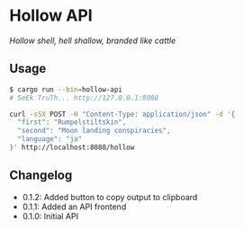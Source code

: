 # Hollow API
*Hollow shell, hell shallow, branded like cattle*

## Usage
```sh
$ cargo run --bin=hollow-api
# SeEk TruTh... http://127.0.0.1:8088
```
```sh
curl -sSX POST -H "Content-Type: application/json" -d '{
  "first": "Rumpelstiltskin",
  "second": "Moon landing conspiracies",
  "language": "ja"
}' http://localhost:8088/hollow
```

## Changelog
- 0.1.2: Added button to copy output to clipboard
- 0.1.1: Added an API frontend
- 0.1.0: Initial API
